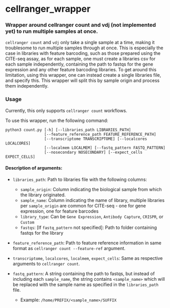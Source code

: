 # cellranger_wrapper

### Wrapper around cellranger count and vdj (not implemented yet) to run multiple samples at once.

`cellranger count` and `vdj` only take a single sample at a time, making it troublesome to run multiple samples through at once. This is especially the case in libraries with feature barcoding, such as those prepared using the CITE-seq assay, as for each sample, one must create a libraries csv for each sample independently, containing the path to fastqs for the gene expression and any other feature barcoding libraries. To get around this limitation, using this wrapper, one can instead create a single libraries file, and specify this. This wrapper will split this by sample origin and process them independently.

### Usage

Currently, this only supports `cellranger count` workflows.

To use this wrapper, run the following command:

```
python3 count.py [-h] [--libraries_path LIBRARIES_PATH]
                 [--feature_reference_path FEATURE_REFERENCE_PATH]
                 [--transcriptome TRANSCRIPTOME] [--localcores LOCALCORES]
                 [--localmem LOCALMEM] [--fastq_pattern FASTQ_PATTERN]
                 [--nosecondary NOSECONDARY] [--expect_cells EXPECT_CELLS]
```

#### Description of arguments:

* `libraries_path`: Path to libraries file with the following columns:
  - `sample_origin`: Column indicating the biological sample from which the library originated.
  - `sample_name`: Column indicating the name of library, multiple libraries per `sample_origin` are common for CITE-seq - one for gene expression, one for feature barcodes
  - `library_type`: Can be `Gene Expression`, `Antibody Capture`, `CRISPR`, or `Custom`
  - `fastqs`: [If `fastq_pattern` not specified]: Path to folder containing fastqs for the library

* `feature_reference_path`: Path to feature reference information in same format as `cellranger count --feature-ref` argument.

* `transcriptome`, `localcores`, `localmem`, `expect_cells`: Same as respective arguments to `cellranger count`.

* `fastq_pattern`: A string containing the path to fastqs, but instead of including each `sample_name`, the string contains `<sample_name>` which will be replaced with the sample name as specified in the `libraries_path` file.
  - Example: `/home/PREFIX/<sample_name>/SUFFIX`
